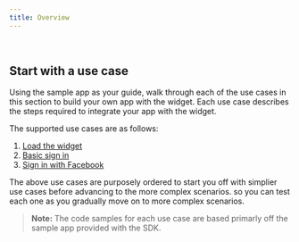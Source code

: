 ```yaml
---
title: Overview
---
```


<ApiLifecycle access="ie" /><br>

## Start with a use case

Using the sample app as your guide, walk through each of the use cases in
this section to build your own app with the widget. Each use case describes
the steps required to integrate your app with the widget.

The supported use cases are as follows:

1. [Load the widget](/docs/guides/oie-embedded-widget-use-cases/aspnet/oie-embedded-widget-use-case-load/)
1. [Basic sign in](/docs/guides/oie-embedded-widget-use-cases/aspnet/oie-embedded-widget-use-case-basic-sign-in/)
1. [Sign in with Facebook](/docs/guides/oie-embedded-widget-use-cases/aspnet/oie-embedded-widget-use-case-sign-in-soc-idp/)

The above use cases are purposely ordered to start you off with
simplier use cases before advancing to the more complex scenarios. so you can test each one as you gradually
move on to more complex scenarios.

> **Note:** The code samples for each use case are based primarly off the
sample app provided with the SDK.
